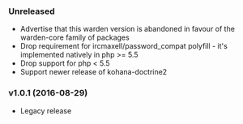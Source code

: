 ### Unreleased

* Advertise that this warden version is abandoned in favour of the warden-core family of packages
* Drop requirement for ircmaxell/password_compat polyfill - it's implemented natively in php >= 5.5
* Drop support for php < 5.5
* Support newer release of kohana-doctrine2

### v1.0.1 (2016-08-29)

* Legacy release
